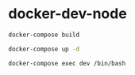 # docker-dev-node

```bash
docker-compose build

docker-compose up -d 

docker-compose exec dev /bin/bash
```